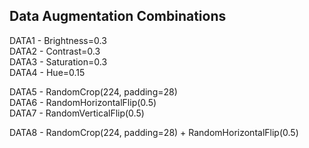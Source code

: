 

## Data Augmentation Combinations
DATA1 - Brightness=0.3   
DATA2 - Contrast=0.3  
DATA3 - Saturation=0.3  
DATA4 - Hue=0.15

DATA5 - RandomCrop(224, padding=28)  
DATA6 - RandomHorizontalFlip(0.5)  
DATA7 - RandomVerticalFlip(0.5)

DATA8 - RandomCrop(224, padding=28) + RandomHorizontalFlip(0.5)  
